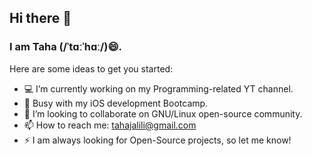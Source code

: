 ## Hi there 👋
### I am Taha (/ˈtɑːˈhɑː/)😄.


Here are some ideas to get you started:

- 💻 I’m currently working on my Programming-related YT channel.
- 📱 Busy with my iOS development Bootcamp.
- 👯 I’m looking to collaborate on GNU/Linux open-source community.
- 📫 How to reach me: tahajalili@gmail.com
- ⚡  I am always looking for Open-Source projects, so let me know!

